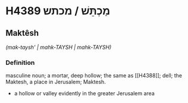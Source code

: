 # H4389 מַכְתֵּשׁ / מכתש

## Maktêsh

_(mak-taysh' | mahk-TAYSH | mahk-TAYSH)_

### Definition

masculine noun; a mortar, deep hollow; the same as [[H4388]]; dell; the Maktesh, a place in Jerusalem; Maktesh.

- a hollow or valley evidently in the greater Jerusalem area
